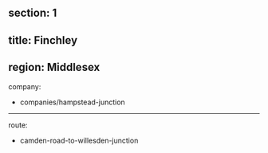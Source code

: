 section: 1
----
title: Finchley
----
region: Middlesex
----
company:
- companies/hampstead-junction
----
route:
- camden-road-to-willesden-junction
